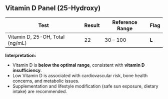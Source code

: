 ## Vitamin D Panel (25-Hydroxy)

| Test                           | Result | Reference Range   | Flag  |
|--------------------------------|--------|------------------|-------|
| Vitamin D, 25-OH, Total (ng/mL)| 22     | 30 – 100         | **L** |

**Interpretation:**  
- Vitamin D is **below the optimal range**, consistent with **vitamin D insufficiency**.  
- Low Vitamin D is associated with cardiovascular risk, bone health concerns, and metabolic issues.  
- Supplementation and lifestyle modification (safe sun exposure, dietary intake) are recommended.  